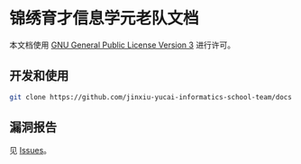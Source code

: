 # 锦绣育才信息学元老队文档
本文档使用 [GNU General Public License Version 3](https://opensource.org/license/gpl-3-0/) 进行许可。

## 开发和使用
```bash
git clone https://github.com/jinxiu-yucai-informatics-school-team/docs
```

## 漏洞报告
见 [Issues](https://github.com/jinxiu-yucai-informatics-school-team/docs/issues)。